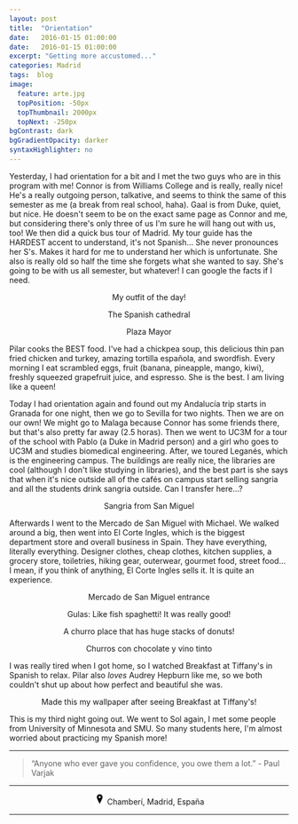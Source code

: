 ```yaml
---
layout: post
title:  "Orientation"
date:   2016-01-15 01:00:00
date:   2016-01-15 01:00:00
excerpt: "Getting more accustomed..."
categories: Madrid
tags:  blog
image:
  feature: arte.jpg
  topPosition: -50px
  topThumbnail: 2000px
  topNext: -250px
bgContrast: dark
bgGradientOpacity: darker
syntaxHighlighter: no
---
```


Yesterday, I had orientation for a bit and I met the two guys who are in this program with me! Connor is from Williams College and is really, really nice! He's a really outgoing person, talkative, and seems to think the same of this semester as me (a break from real school, haha). Gaal is from Duke, quiet, but nice. He doesn't seem to be on the exact same page as Connor and me, but considering there's only three of us I'm sure he will hang out with us, too! We then did a quick bus tour of Madrid. My tour guide has the HARDEST accent to understand, it's not Spanish... She never pronounces her S's. Makes it hard for me to understand her which is unfortunate. She also is really old so half the time she forgets what she wanted to say. She's going to be with us all semester, but whatever! I can google the facts if I need.

<div class="img img--fullContainer img--14xLeading" style="background-image: url({{ site.baseurl_posts_img }}spain/orientation/outfit.jpg);"></div>
<center><p style="font-size: 14px;">My outfit of the day!</p></center>

<div class="img img--fullContainer img--14xLeading" style="background-image: url({{ site.baseurl_posts_img }}spain/orientation/cathedral.jpg);"></div>
<center><p style="font-size: 14px;">The Spanish cathedral</p></center>

<div class="img img--fullContainer img--14xLeading" style="background-image: url({{ site.baseurl_posts_img }}spain/orientation/plazamayor.jpg);"></div>
<center><p style="font-size: 14px;">Plaza Mayor</p></center>

Pilar cooks the BEST food. I've had a chickpea soup, this delicious thin pan fried chicken and turkey, amazing tortilla española, and swordfish. Every morning I eat scrambled eggs, fruit (banana, pineapple, mango, kiwi), freshly squeezed grapefruit juice, and espresso. She is the best. I am living like a queen!

Today I had orientation again and found out my Andalucía trip starts in Granada for one night, then we go to Sevilla for two nights. Then we are on our own! We might go to Malaga because Connor has some friends there, but that's also pretty far away (2.5 horas). Then we went to UC3M for a tour of the school with Pablo (a Duke in Madrid person) and a girl who goes to UC3M and studies biomedical engineering. After, we toured Leganés, which is the engineering campus. The buildings are really nice, the libraries are cool (although I don't like studying in libraries), and the best part is she says that when it's nice outside all of the cafés on campus start selling sangria and all the students drink sangria outside. Can I transfer here...?

<div class="img img--fullContainer img--14xLeading" style="background-image: url({{ site.baseurl_posts_img }}spain/orientation/sangria.jpg);"></div>
<center><p style="font-size: 14px;">Sangria from San Miguel</p></center>

Afterwards I went to the Mercado de San Miguel with Michael. We walked around a big, then went into El Corte Ingles, which is the biggest department store and overall business in Spain. They have everything, literally everything. Designer clothes, cheap clothes, kitchen supplies, a grocery store, toiletries, hiking gear, outerwear, gourmet food, street food... I mean, if you think of anything, El Corte Ingles sells it. It is quite an experience.

<div class="img img--fullContainer img--14xLeading" style="background-image: url({{ site.baseurl_posts_img }}spain/orientation/sanmiguel.jpg);"></div>
<center><p style="font-size: 14px;">Mercado de San Miguel entrance</p></center>

<div class="img img--fullContainer img--14xLeading" style="background-image: url({{ site.baseurl_posts_img }}spain/orientation/gulas.jpg);"></div>
<center><p style="font-size: 14px;">Gulas: Like fish spaghetti! It was really good!</p></center>

<div class="img img--fullContainer img--14xLeading" style="background-image: url({{ site.baseurl_posts_img }}spain/orientation/churros.jpg);"></div>
<center><p style="font-size: 14px;">A churro place that has huge stacks of donuts!</p></center>

<div class="img img--fullContainer img--14xLeading" style="background-image: url({{ site.baseurl_posts_img }}spain/orientation/vino.jpg);"></div>
<center><p style="font-size: 14px;">Churros con chocolate y vino tinto</p></center>

I was really tired when I got home, so I watched Breakfast at Tiffany's in Spanish to relax. Pilar also *loves* Audrey Hepburn like me, so we both couldn't shut up about how perfect and beautiful she was.

<div class="img img--fullContainer img--14xLeading" style="background-image: url({{ site.baseurl_posts_img }}spain/orientation/breakfast.jpg);"></div>
<center><p style="font-size: 14px;">Made this my wallpaper after seeing Breakfast at Tiffany's!</p></center>

This is my third night going out. We went to Sol again, I met some people from University of Minnesota and SMU. So many students here, I'm almost worried about practicing my Spanish more!

<hr></hr>

<blockquote class="largeQuote">“Anyone who ever gave you confidence, you owe them a lot.” - Paul Varjak</blockquote>

<hr></hr>

<center><img src="/assets/images/location.png" height=20px width=20px/> Chamberí, Madrid, España</center>

<hr></hr>
